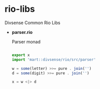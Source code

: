 # rio-libs
Divsense Common Rio Libs

* **parser.rio**

  Parser monad

  ```javascript

  export x
  import 'mart::divsense/rio/src/parser'

  w = some(letter) >>= pure . join('')
  d = some(digit) >>= pure . join('')

  x = w <|> d

  ```

